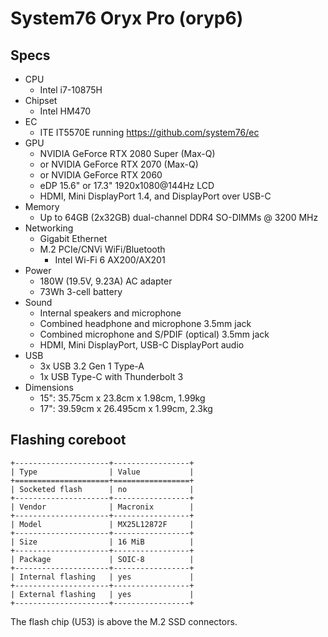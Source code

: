 # System76 Oryx Pro (oryp6)

## Specs

- CPU
  - Intel i7-10875H
- Chipset
  - Intel HM470
- EC
  - ITE IT5570E running https://github.com/system76/ec
- GPU
  - NVIDIA GeForce RTX 2080 Super (Max-Q)
  - or NVIDIA GeForce RTX 2070 (Max-Q)
  - or NVIDIA GeForce RTX 2060
  - eDP 15.6" or 17.3" 1920x1080@144Hz LCD
  - HDMI, Mini DisplayPort 1.4, and DisplayPort over USB-C
- Memory
  - Up to 64GB (2x32GB) dual-channel DDR4 SO-DIMMs @ 3200 MHz
- Networking
  - Gigabit Ethernet
  - M.2 PCIe/CNVi WiFi/Bluetooth
    - Intel Wi-Fi 6 AX200/AX201
- Power
  - 180W (19.5V, 9.23A) AC adapter
  - 73Wh 3-cell battery
- Sound
  - Internal speakers and microphone
  - Combined headphone and microphone 3.5mm jack
  - Combined microphone and S/PDIF (optical) 3.5mm jack
  - HDMI, Mini DisplayPort, USB-C DisplayPort audio
- USB
  - 3x USB 3.2 Gen 1 Type-A
  - 1x USB Type-C with Thunderbolt 3
- Dimensions
  - 15": 35.75cm x 23.8cm x 1.98cm, 1.99kg
  - 17": 39.59cm x 26.495cm x 1.99cm, 2.3kg

## Flashing coreboot

```eval_rst
+---------------------+-----------------+
| Type                | Value           |
+=====================+=================+
| Socketed flash      | no              |
+---------------------+-----------------+
| Vendor              | Macronix        |
+---------------------+-----------------+
| Model               | MX25L12872F     |
+---------------------+-----------------+
| Size                | 16 MiB          |
+---------------------+-----------------+
| Package             | SOIC-8          |
+---------------------+-----------------+
| Internal flashing   | yes             |
+---------------------+-----------------+
| External flashing   | yes             |
+---------------------+-----------------+
```

The flash chip (U53) is above the M.2 SSD connectors.
